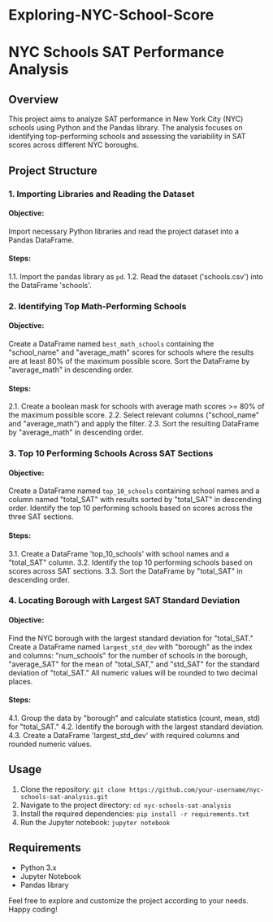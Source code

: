 # Exploring-NYC-School-Score
# NYC Schools SAT Performance Analysis

## Overview

This project aims to analyze SAT performance in New York City (NYC) schools using Python and the Pandas library. The analysis focuses on identifying top-performing schools and assessing the variability in SAT scores across different NYC boroughs.

## Project Structure

### 1. Importing Libraries and Reading the Dataset

#### Objective:
Import necessary Python libraries and read the project dataset into a Pandas DataFrame.

#### Steps:
1.1. Import the pandas library as `pd`.
1.2. Read the dataset ('schools.csv') into the DataFrame 'schools'.

### 2. Identifying Top Math-Performing Schools

#### Objective:
Create a DataFrame named `best_math_schools` containing the "school_name" and "average_math" scores for schools where the results are at least 80% of the maximum possible score. Sort the DataFrame by "average_math" in descending order.

#### Steps:
2.1. Create a boolean mask for schools with average math scores >= 80% of the maximum possible score.
2.2. Select relevant columns ("school_name" and "average_math") and apply the filter.
2.3. Sort the resulting DataFrame by "average_math" in descending order.

### 3. Top 10 Performing Schools Across SAT Sections

#### Objective:
Create a DataFrame named `top_10_schools` containing school names and a column named "total_SAT" with results sorted by "total_SAT" in descending order. Identify the top 10 performing schools based on scores across the three SAT sections.

#### Steps:
3.1. Create a DataFrame 'top_10_schools' with school names and a "total_SAT" column.
3.2. Identify the top 10 performing schools based on scores across SAT sections.
3.3. Sort the DataFrame by "total_SAT" in descending order.

### 4. Locating Borough with Largest SAT Standard Deviation

#### Objective:
Find the NYC borough with the largest standard deviation for "total_SAT." Create a DataFrame named `largest_std_dev` with "borough" as the index and columns: "num_schools" for the number of schools in the borough, "average_SAT" for the mean of "total_SAT," and "std_SAT" for the standard deviation of "total_SAT." All numeric values will be rounded to two decimal places.

#### Steps:
4.1. Group the data by "borough" and calculate statistics (count, mean, std) for "total_SAT."
4.2. Identify the borough with the largest standard deviation.
4.3. Create a DataFrame 'largest_std_dev' with required columns and rounded numeric values.

## Usage

1. Clone the repository: `git clone https://github.com/your-username/nyc-schools-sat-analysis.git`
2. Navigate to the project directory: `cd nyc-schools-sat-analysis`
3. Install the required dependencies: `pip install -r requirements.txt`
4. Run the Jupyter notebook: `jupyter notebook`

## Requirements

- Python 3.x
- Jupyter Notebook
- Pandas library

Feel free to explore and customize the project according to your needs. Happy coding!
